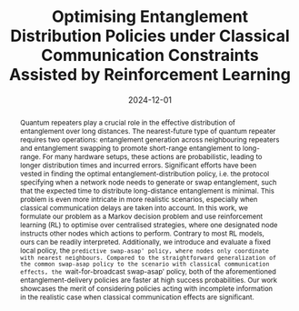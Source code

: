 ---
title: Optimising Entanglement Distribution Policies under Classical Communication
  Constraints Assisted by Reinforcement Learning

# Authors
# A YAML list of author names
# If you created a profile for a user (e.g. the default `admin` user at `content/authors/admin/`), 
# write the username (folder name) here, and it will be replaced with their full name and linked to their profile.
authors:
- Jan Li
- Tim Coopmans
- Patrick Emonts
- Kenneth Goodenough
- Jordi Tura
- Evert van Nieuwenburg

# Author notes (such as 'Equal Contribution')
# A YAML list of notes for each author in the above `authors` list
author_notes: []

date: '2024-12-01'

# Date to publish webpage (NOT necessarily Bibtex publication's date).
publishDate: '2024-12-29T17:02:47.457934Z'

# Publication type.
# A single CSL publication type but formatted as a YAML list (for Hugo requirements).
publication_types:
- 0

# Publication name and optional abbreviated publication name.
publication: '*arXiv*'
publication_short: ''

doi: 10.48550/arXiv.2412.06938

abstract: "Quantum repeaters play a crucial role in the effective distribution of
  entanglement over long distances. The nearest-future type of quantum repeater requires
  two operations: entanglement generation across neighbouring repeaters and entanglement
  swapping to promote short-range entanglement to long-range. For many hardware setups,
  these actions are probabilistic, leading to longer distribution times and incurred
  errors. Significant efforts have been vested in finding the optimal entanglement-distribution
  policy, i.e. the protocol specifying when a network node needs to generate or swap
  entanglement, such that the expected time to distribute long-distance entanglement
  is minimal. This problem is even more intricate in more realistic scenarios, especially
  when classical communication delays are taken into account. In this work, we formulate
  our problem as a Markov decision problem and use reinforcement learning (RL) to
  optimise over centralised strategies, where one designated node instructs other
  nodes which actions to perform. Contrary to most RL models, ours can be readily
  interpreted. Additionally, we introduce and evaluate a fixed local policy, the `predictive
  swap-asap' policy, where nodes only coordinate with nearest neighbours. Compared
  to the straightforward generalization of the common swap-asap policy to the scenario
  with classical communication effects, the `wait-for-broadcast swap-asap' policy,
  both of the aforementioned entanglement-delivery policies are faster at high success
  probabilities. Our work showcases the merit of considering policies acting with
  incomplete information in the realistic case when classical communication effects
  are significant."

# Summary. An optional shortened abstract.
summary: ''

tags:
- Quantum Physics

# Display this page in a list of Featured pages?
featured: false

# Links
url_pdf: ''
url_code: ''
url_dataset: ''
url_poster: ''
url_project: ''
url_slides: ''
url_source: ''
url_video: ''

# Custom links (uncomment lines below)
# links:
# - name: Custom Link
#   url: http://example.org

# Publication image
# Add an image named `featured.jpg/png` to your page's folder then add a caption below.
image:
  caption: ''
  focal_point: ''
  preview_only: false

# Associated Projects (optional).
#   Associate this publication with one or more of your projects.
#   Simply enter your project's folder or file name without extension.
#   E.g. `projects: ['internal-project']` links to `content/project/internal-project/index.md`.
#   Otherwise, set `projects: []`.
projects: []
links:
- name: arXiv
  url: https://arxiv.org/abs/2412.06938
---